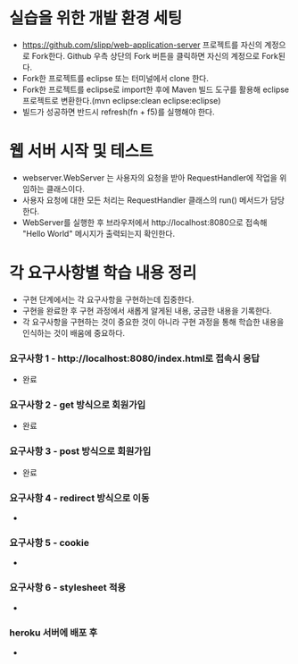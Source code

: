 # 실습을 위한 개발 환경 세팅

- https://github.com/slipp/web-application-server 프로젝트를 자신의 계정으로 Fork한다. Github 우측 상단의 Fork 버튼을 클릭하면 자신의 계정으로 Fork된다.
- Fork한 프로젝트를 eclipse 또는 터미널에서 clone 한다.
- Fork한 프로젝트를 eclipse로 import한 후에 Maven 빌드 도구를 활용해 eclipse 프로젝트로 변환한다.(mvn eclipse:clean eclipse:eclipse)
- 빌드가 성공하면 반드시 refresh(fn + f5)를 실행해야 한다.

# 웹 서버 시작 및 테스트

- webserver.WebServer 는 사용자의 요청을 받아 RequestHandler에 작업을 위임하는 클래스이다.
- 사용자 요청에 대한 모든 처리는 RequestHandler 클래스의 run() 메서드가 담당한다.
- WebServer를 실행한 후 브라우저에서 http://localhost:8080으로 접속해 "Hello World" 메시지가 출력되는지 확인한다.

# 각 요구사항별 학습 내용 정리

- 구현 단계에서는 각 요구사항을 구현하는데 집중한다.
- 구현을 완료한 후 구현 과정에서 새롭게 알게된 내용, 궁금한 내용을 기록한다.
- 각 요구사항을 구현하는 것이 중요한 것이 아니라 구현 과정을 통해 학습한 내용을 인식하는 것이 배움에 중요하다.

### 요구사항 1 - http://localhost:8080/index.html로 접속시 응답

- 완료

### 요구사항 2 - get 방식으로 회원가입

- 완료

### 요구사항 3 - post 방식으로 회원가입

- 완료

### 요구사항 4 - redirect 방식으로 이동

-

### 요구사항 5 - cookie

-

### 요구사항 6 - stylesheet 적용

-

### heroku 서버에 배포 후

-
